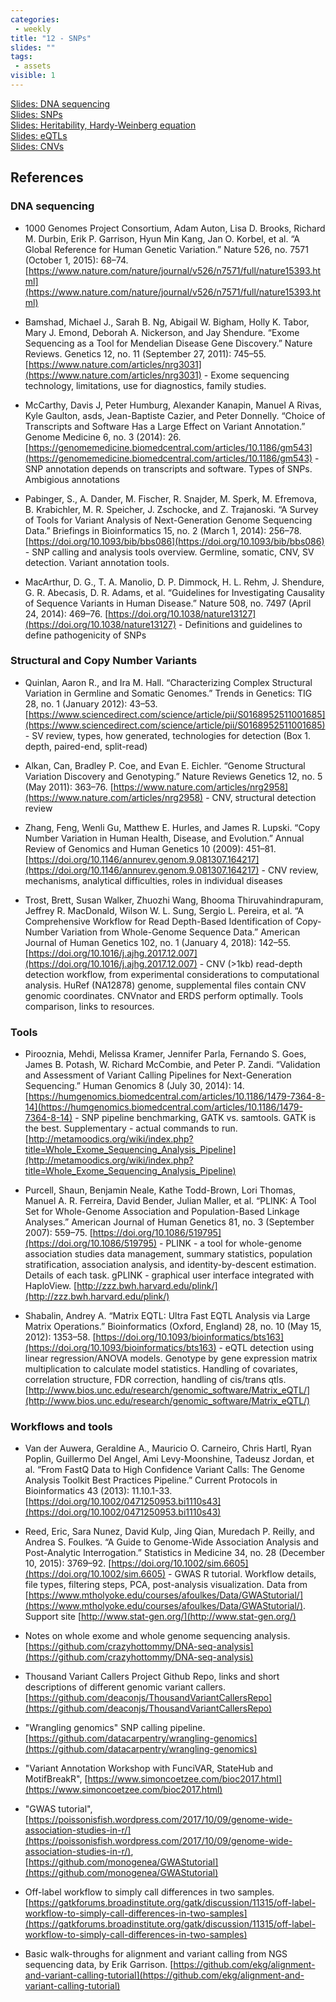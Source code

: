 ```yaml
---
categories:
 - weekly
title: "12 - SNPs"
slides: ""
tags:
 - assets
visible: 1
---
```


[Slides: DNA sequencing]({{site.baseurl}}/assets/12_SNPs/01_DNA-seq.pdf)  
[Slides: SNPs]({{site.baseurl}}/assets/12_SNPs/02_SNPs.pdf)  
[Slides: Heritability, Hardy-Weinberg equation]({{site.baseurl}}/assets/12_SNPs/03_Heritability.pdf)  
[Slides: eQTLs]({{site.baseurl}}/assets/12_SNPs/05_eQTLs.pdf)  
[Slides: CNVs]({{site.baseurl}}/assets/12_SNPs/06_CNVs.pdf)  

## References

### DNA sequencing

- 1000 Genomes Project Consortium, Adam Auton, Lisa D. Brooks, Richard M. Durbin, Erik P. Garrison, Hyun Min Kang, Jan O. Korbel, et al. “A Global Reference for Human Genetic Variation.” Nature 526, no. 7571 (October 1, 2015): 68–74. [https://www.nature.com/nature/journal/v526/n7571/full/nature15393.html](https://www.nature.com/nature/journal/v526/n7571/full/nature15393.html)

- Bamshad, Michael J., Sarah B. Ng, Abigail W. Bigham, Holly K. Tabor, Mary J. Emond, Deborah A. Nickerson, and Jay Shendure. “Exome Sequencing as a Tool for Mendelian Disease Gene Discovery.” Nature Reviews. Genetics 12, no. 11 (September 27, 2011): 745–55. [https://www.nature.com/articles/nrg3031](https://www.nature.com/articles/nrg3031) - Exome sequencing technology, limitations, use for diagnostics, family studies.

- McCarthy, Davis J, Peter Humburg, Alexander Kanapin, Manuel A Rivas, Kyle Gaulton, asds, Jean-Baptiste Cazier, and Peter Donnelly. “Choice of Transcripts and Software Has a Large Effect on Variant Annotation.” Genome Medicine 6, no. 3 (2014): 26. [https://genomemedicine.biomedcentral.com/articles/10.1186/gm543](https://genomemedicine.biomedcentral.com/articles/10.1186/gm543) - SNP annotation depends on transcripts and software. Types of SNPs. Ambigious annotations

- Pabinger, S., A. Dander, M. Fischer, R. Snajder, M. Sperk, M. Efremova, B. Krabichler, M. R. Speicher, J. Zschocke, and Z. Trajanoski. “A Survey of Tools for Variant Analysis of Next-Generation Genome Sequencing Data.” Briefings in Bioinformatics 15, no. 2 (March 1, 2014): 256–78. [https://doi.org/10.1093/bib/bbs086](https://doi.org/10.1093/bib/bbs086) - SNP calling and analysis tools overview. Germline, somatic, CNV, SV detection.  Variant annotation tools.

- MacArthur, D. G., T. A. Manolio, D. P. Dimmock, H. L. Rehm, J. Shendure, G. R. Abecasis, D. R. Adams, et al. “Guidelines for Investigating Causality of Sequence Variants in Human Disease.” Nature 508, no. 7497 (April 24, 2014): 469–76. [https://doi.org/10.1038/nature13127](https://doi.org/10.1038/nature13127) - Definitions and guidelines to define pathogenicity of SNPs

### Structural and Copy Number Variants

- Quinlan, Aaron R., and Ira M. Hall. “Characterizing Complex Structural Variation in Germline and Somatic Genomes.” Trends in Genetics: TIG 28, no. 1 (January 2012): 43–53. [https://www.sciencedirect.com/science/article/pii/S0168952511001685](https://www.sciencedirect.com/science/article/pii/S0168952511001685) - SV review, types, how generated, technologies for detection (Box 1. depth, paired-end, split-read)

- Alkan, Can, Bradley P. Coe, and Evan E. Eichler. “Genome Structural Variation Discovery and Genotyping.” Nature Reviews Genetics 12, no. 5 (May 2011): 363–76. [https://www.nature.com/articles/nrg2958](https://www.nature.com/articles/nrg2958) - CNV, structural detection review

- Zhang, Feng, Wenli Gu, Matthew E. Hurles, and James R. Lupski. “Copy Number Variation in Human Health, Disease, and Evolution.” Annual Review of Genomics and Human Genetics 10 (2009): 451–81. [https://doi.org/10.1146/annurev.genom.9.081307.164217](https://doi.org/10.1146/annurev.genom.9.081307.164217) - CNV review, mechanisms, analytical difficulties, roles in individual diseases

- Trost, Brett, Susan Walker, Zhuozhi Wang, Bhooma Thiruvahindrapuram, Jeffrey R. MacDonald, Wilson W. L. Sung, Sergio L. Pereira, et al. “A Comprehensive Workflow for Read Depth-Based Identification of Copy-Number Variation from Whole-Genome Sequence Data.” American Journal of Human Genetics 102, no. 1 (January 4, 2018): 142–55. [https://doi.org/10.1016/j.ajhg.2017.12.007](https://doi.org/10.1016/j.ajhg.2017.12.007) - CNV (>1kb) read-depth detection workflow, from experimental considerations to computational analysis. HuRef (NA12878) genome, supplemental files contain CNV genomic coordinates. CNVnator and ERDS perform optimally. Tools comparison, links to resources.


### Tools

- Pirooznia, Mehdi, Melissa Kramer, Jennifer Parla, Fernando S. Goes, James B. Potash, W. Richard McCombie, and Peter P. Zandi. “Validation and Assessment of Variant Calling Pipelines for Next-Generation Sequencing.” Human Genomics 8 (July 30, 2014): 14. [https://humgenomics.biomedcentral.com/articles/10.1186/1479-7364-8-14](https://humgenomics.biomedcentral.com/articles/10.1186/1479-7364-8-14) - SNP pipeline benchmarking, GATK vs. samtools. GATK is the best. Supplementary - actual commands to run. [http://metamoodics.org/wiki/index.php?title=Whole_Exome_Sequencing_Analysis_Pipeline](http://metamoodics.org/wiki/index.php?title=Whole_Exome_Sequencing_Analysis_Pipeline)

- Purcell, Shaun, Benjamin Neale, Kathe Todd-Brown, Lori Thomas, Manuel A. R. Ferreira, David Bender, Julian Maller, et al. “PLINK: A Tool Set for Whole-Genome Association and Population-Based Linkage Analyses.” American Journal of Human Genetics 81, no. 3 (September 2007): 559–75. [https://doi.org/10.1086/519795](https://doi.org/10.1086/519795) - PLINK - a tool for whole-genome association studies data management, summary statistics, population stratification, association analysis, and identity-by-descent estimation. Details of each task. gPLINK - graphical user interface integrated with HaploView. [http://zzz.bwh.harvard.edu/plink/](http://zzz.bwh.harvard.edu/plink/)

- Shabalin, Andrey A. “Matrix EQTL: Ultra Fast EQTL Analysis via Large Matrix Operations.” Bioinformatics (Oxford, England) 28, no. 10 (May 15, 2012): 1353–58. [https://doi.org/10.1093/bioinformatics/bts163](https://doi.org/10.1093/bioinformatics/bts163) - eQTL detection using linear regression/ANOVA models. Genotype by gene expression matrix multiplication to calculate model statistics. Handling of covariates, correlation structure, FDR correction, handling of cis/trans qtls. [http://www.bios.unc.edu/research/genomic_software/Matrix_eQTL/](http://www.bios.unc.edu/research/genomic_software/Matrix_eQTL/)


### Workflows and tools

- Van der Auwera, Geraldine A., Mauricio O. Carneiro, Chris Hartl, Ryan Poplin, Guillermo Del Angel, Ami Levy-Moonshine, Tadeusz Jordan, et al. “From FastQ Data to High Confidence Variant Calls: The Genome Analysis Toolkit Best Practices Pipeline.” Current Protocols in Bioinformatics 43 (2013): 11.10.1-33. [https://doi.org/10.1002/0471250953.bi1110s43](https://doi.org/10.1002/0471250953.bi1110s43)

- Reed, Eric, Sara Nunez, David Kulp, Jing Qian, Muredach P. Reilly, and Andrea S. Foulkes. “A Guide to Genome-Wide Association Analysis and Post-Analytic Interrogation.” Statistics in Medicine 34, no. 28 (December 10, 2015): 3769–92. [https://doi.org/10.1002/sim.6605](https://doi.org/10.1002/sim.6605) - GWAS R tutorial. Workflow details, file types, filtering steps, PCA, post-analysis visualization. Data from [https://www.mtholyoke.edu/courses/afoulkes/Data/GWAStutorial/](https://www.mtholyoke.edu/courses/afoulkes/Data/GWAStutorial/). Support site [http://www.stat-gen.org/](http://www.stat-gen.org/)

- Notes on whole exome and whole genome sequencing analysis. [https://github.com/crazyhottommy/DNA-seq-analysis](https://github.com/crazyhottommy/DNA-seq-analysis)

- Thousand Variant Callers Project Github Repo, links and short descriptions of different genomic variant callers. [https://github.com/deaconjs/ThousandVariantCallersRepo](https://github.com/deaconjs/ThousandVariantCallersRepo)

- "Wrangling genomics" SNP calling pipeline. [https://github.com/datacarpentry/wrangling-genomics](https://github.com/datacarpentry/wrangling-genomics)

- "Variant Annotation Workshop with FunciVAR, StateHub and MotifBreakR", [https://www.simoncoetzee.com/bioc2017.html](https://www.simoncoetzee.com/bioc2017.html)

- "GWAS tutorial", [https://poissonisfish.wordpress.com/2017/10/09/genome-wide-association-studies-in-r/](https://poissonisfish.wordpress.com/2017/10/09/genome-wide-association-studies-in-r/), [https://github.com/monogenea/GWAStutorial](https://github.com/monogenea/GWAStutorial)

- Off-label workflow to simply call differences in two samples. [https://gatkforums.broadinstitute.org/gatk/discussion/11315/off-label-workflow-to-simply-call-differences-in-two-samples](https://gatkforums.broadinstitute.org/gatk/discussion/11315/off-label-workflow-to-simply-call-differences-in-two-samples)

- Basic walk-throughs for alignment and variant calling from NGS sequencing data, by Erik Garrison. [https://github.com/ekg/alignment-and-variant-calling-tutorial](https://github.com/ekg/alignment-and-variant-calling-tutorial)

